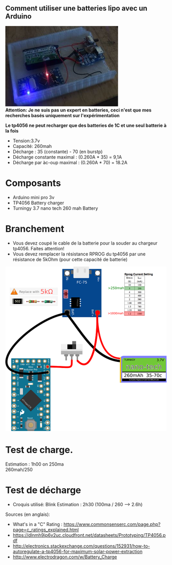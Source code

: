 Comment utiliser une batteries lipo avec un Arduino
---------------------------------------
![Lipo batteries and arduino mini pro 3v Photo](https://github.com/pigetArduino/lipoArduino/raw/master/doc/lipo_arduino_photo.jpg)    
**Attention: Je ne suis pas un expert en batteries, ceci n'est que mes recherches basés uniquement sur l'expérimentation**

**Le tp4056 ne peut recharger que des batteries de 1C et une seul batterie à la fois**

* Tension:3.7v    
* Capacité: 260mah    
* Décharge : 35 (constante) - 70 (en burstp)   
* Décharge constante maximal : (0.260A * 35) = 9,1A
* Décharge par àc-oup maximal : (0.260A * 70) = 18.2A

# Composants
* Arduino mini pro 3v
* TP4056 Battery charger
* Turningy 3.7 nano tech 260 mah Battery

# Branchement
* Vous devez coupé le cable de la batterie pour la souder au chargeur tp4056. Faites attention!
* Vous devez remplacer la résistance RPROG du tp4056 par une résistance de 5kOhm (pour cette capacité de batterie)
 
![Lipo batteries et arduino mini pro 3v](https://github.com/pigetArduino/lipoArduino/raw/master/doc/lipo_arduino_wiring.png)

# Test de charge.
Estimation : 1h00 on 250ma   
260mah/250    

# Test de décharge
* Croquis utilisé: Blink
Estimation : 2h30 (100ma / 260 --> 2.6h)

Sources (en anglais):    
* What's in a "C" Rating : https://www.commonsenserc.com/page.php?page=c_ratings_explained.html   
* https://dlnmh9ip6v2uc.cloudfront.net/datasheets/Prototyping/TP4056.pdf
* http://electronics.stackexchange.com/questions/152931/how-to-autoregulate-a-tp4056-for-maximum-solar-power-extraction
* http://www.electrodragon.com/w/Battery_Charge
